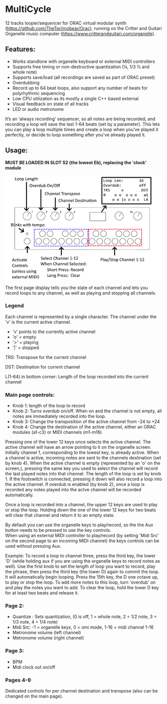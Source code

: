 # MultiCycle
12 tracks looper/sequencer for ORAC virtual modular synth (https://github.com/TheTechnobear/Orac), running on the Critter and Guitari Organelle music computer (https://www.critterandguitari.com/organelle).


## Features:
 - Works standlone with organelle keyboard or external MIDI controllers
 - Supports free timing or non-destructive quantization (¼, 1/3 ½ and whole note)
 - Supports save/load (all recordings are saved as part of ORAC preset)
 - Overdubbing
 - Record up to 64 beat loops, also support any number of beats for polyrhythmic sequencing
 - Low CPU utilization as its mostly a single C++ based external
 - Visual feedback on state of all tracks 
 - LED or audio metronome 

It’s an ‘always recording’ sequencer, so all notes are being recorded, and recording a loop will save the last 1-64 beats (set by a parameter). This lets you can play a loop multiple times and create a loop when you’ve played it perfectly, or decide to loop something after you've already played it.

## Usage:
**MUST BE LOADED IN SLOT S2 (the lowest Eb), replacing the 'clock' module**

![Control Overview](https://raw.githubusercontent.com/adbrant/midicycle/master/midicycle.png)

The first page display tells you the state of each channel and lets you record loops to any channel, as well as playing and stopping all channels. 
### Legend
Each channel is represented by a single character. The channel under the 'v' is the current active channel.
 - 'v' points to the currently active channel
 - 'o' = empty
 - '>' = playing
 - '|' = stopped
 
TRS: Transpose for the current channel

DST: Destination for current channel

L(1-64) in bottom corner: Length of the loop recorded into the current channel

###  Main page controls:
 - Knob 1: length of the loop to record
 - Knob 2: Turns overdub on/off. When on and the channel is not empty, all notes are immediately recorded into the loop.
 - Knob 3: Change the transposition of the active channel from -24 to +24
 - Knob 4: Change the destination of the active channel, either an ORAC modules (a1-c3) or MIDI channels (m1-m16)
 
Pressing one of the lower 12 keys once selects the active channel. 
The active channel will have an arrow pointing to it on the organelle screen.
Initially channel 1, corresponding to the lowest key, is already active.
When a channel is active, incoming notes are sent to the channels destination (set by knob 4).
When the active channel is empty (represented by an 'o' on the screen,), pressing the same key you used to select the channel will record the last played notes into that channel. The length of the loop is set by knob 1.
If the footswitch is connected, pressing it down will also record a loop into the active channel.
If overdub is enabled (by knob 2), once a loop is recorded any notes played into the actve channel will be recorded automatically.

Once a loop is recorded into a channel, the upper 12 keys are used to play or stop the loop.
Holding down the one of the lower 12 keys for two beats will clear that channel and return it to an empty state. 

By default you can use the organelle keys to play/record, so the the Aux button needs to be pressed to use the key controls.  
When using an external MIDI controller to play/record (by setting 'Midi Src' on the second page to an incoming MIDI channel) the keys controls can be used without pressing Aux. 

Example:
To record a loop to channel three, press the third key, the lower 'D' (while holding aux if you are using the organelle keys to record notes as well). 
Use the first knob to set the length of loop you want to record, play the phrase, then press the third key (the lower D) again to commit the loop. It will automatically begin looping.
Press the 15th key, the D one octave up, to play or stop the loop. 
To add more notes to this loop, turn 'overdub' on and play the notes you want to add.
To clear the loop, hold the lower D key for at least two beats and release it.

### Page 2:
 - Quantize : Sets quantization, (0 is off, 1 = whole note, 2 = 1/2 note, 3 = 1/3 note, 4 = 1/4 note)
 - Midi Src: -1 = organelle keys, 0 = omi mode, 1-16 = midi channel 1-16
  - Metronome volume (left channel)
 - Metronome volume (right channel)


### Page 3:
 - BPM
 - Midi clock out on/off


### Pages 4-9
Dedicated controls for per channel destination and transpose (also can be changed on the main page).
